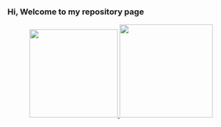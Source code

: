 ### Hi, Welcome to my repository page


<div style="margin-left:45px;">
<a href="https://github.com/seu-usuário-aqui">
<img height="180em" src="https://github-readme-stats.vercel.app/api?username=kayua&show_icons=true&theme=default&include_all_commits=true&count_private=true"/>
<img height="190em" src="https://github-readme-stats.vercel.app/api/top-langs/?username=kayua&layout=compact&line_height=100&langs_count=10&theme=default"/>
</div>
